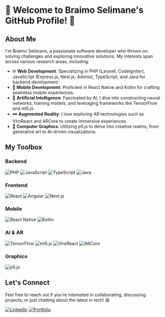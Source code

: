 # 👋 Welcome to Braimo Selimane's GitHub Profile! 🚀

## About Me
I'm Braimo Selimane, a passionate software developer who thrives on solving challenges and exploring innovative solutions. My interests span across various research areas, including:

- 🌐 **Web Development**: Specializing in PHP (Laravel, CodeIgniter), JavaScript (Express.js, Nest.js, Adonis), TypeScript, and Java for backend development.
- 📱 **Mobile Development**: Proficient in React Native and Kotlin for crafting seamless mobile experiences.
- 🧠 **Artificial Intelligence**: Fascinated by AI, I dive into constructing neural networks, training models, and leveraging frameworks like TensorFlow and ml5.js.
- 🕶️ **Augmented Reality**: I love exploring AR technologies such as ViroReact and ARCore to create immersive experiences.
- 🎨 **Computer Graphics**: Utilizing p5.js to delve into creative realms, from generative art to AI-driven visualizations.

## My Toolbox
### Backend
![PHP](https://img.shields.io/badge/-PHP-777BB4?logo=php&logoColor=white)
![JavaScript](https://img.shields.io/badge/-JavaScript-F7DF1E?logo=javascript&logoColor=black)
![TypeScript](https://img.shields.io/badge/-TypeScript-3178C6?logo=typescript&logoColor=white)
![Java](https://img.shields.io/badge/-Java-007396?logo=java&logoColor=white)

### Frontend
![React](https://img.shields.io/badge/-React-61DAFB?logo=react&logoColor=white)
![Angular](https://img.shields.io/badge/-Angular-DD0031?logo=angular&logoColor=white)
![Next.js](https://img.shields.io/badge/-Next.js-000000?logo=next.js&logoColor=white)

### Mobile
![React Native](https://img.shields.io/badge/-React_Native-61DAFB?logo=react&logoColor=white)
![Kotlin](https://img.shields.io/badge/-Kotlin-0095D5?logo=kotlin&logoColor=white)

### AI & AR
![TensorFlow](https://img.shields.io/badge/-TensorFlow-FF6F00?logo=tensorflow&logoColor=white)
![ml5.js](https://img.shields.io/badge/-ml5.js-F48C3E?logo=&logoColor=white)
![ViroReact](https://img.shields.io/badge/-ViroReact-00A8E1?logo=viroreact&logoColor=white)
![ARCore](https://img.shields.io/badge/-ARCore-4285F4?logo=arcore&logoColor=white)

### Graphics
![p5.js](https://img.shields.io/badge/-p5.js-ED225D?logo=p5.js&logoColor=white)

## Let's Connect
Feel free to reach out if you're interested in collaborating, discussing projects, or just chatting about the latest in tech! 😄

[![LinkedIn](https://img.shields.io/badge/-LinkedIn-0A66C2?logo=linkedin&logoColor=white)](https://www.linkedin.com/in/braimo-selimane-971a48231)
[![Portfolio](https://braimoselimane.vercel.app/assets/img/favicon-32x32.png)](https://braimoselimane.vercel.app/)
